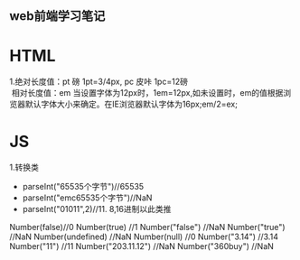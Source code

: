 ## web前端学习笔记
# HTML
1.绝对长度值：pt 磅 1pt=3/4px, pc 皮咔 1pc=12磅<br/>
  相对长度值：em 当设置字体为12px时，1em=12px,如未设置时，em的值根据浏览器默认字体大小来确定。在IE浏览器默认字体为16px;em/2=ex;<br/>
# JS
1.转换类
<ul>
  <li>parseInt("65535个字节")//65535</li>
  <li>parseInt("emc65535个字节")//NaN</li>
 <li>parseInt("01011",2)//11. 8,16进制以此类推</li>
 </ul>
 <div style="border:solid 1px purple；width：30px;">
 Number(false)//0 
 Number(true) //1
 Number("false") //NaN
 Number("true") //NaN
 Number(undefined) //NaN
 Number(null) //0
 Number("3.14") //3.14
 Number("11") //11
 Number("203.11.12") //NaN
 Number("360buy") //NaN
 </div>
 

